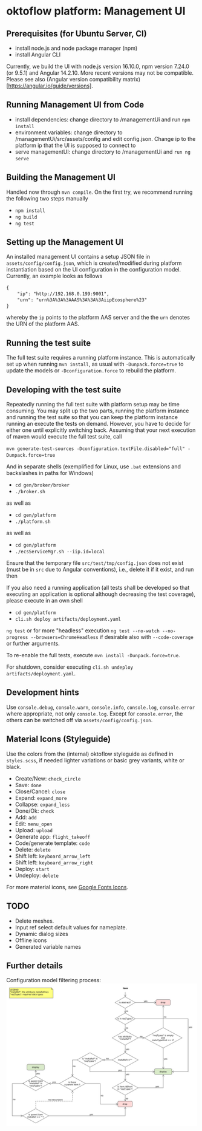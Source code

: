 # oktoflow platform: Management UI

## Prerequisites (for Ubuntu Server, CI)

- install node.js and node package manager (npm)
- install Angular CLI

Currently, we build the UI with node.js version 16.10.0, npm version 7.24.0 (or 9.5.1) and Angular 14.2.10. More recent versions may not be compatible. Please see also (Angular version compatibility matrix)[https://angular.io/guide/versions].

## Running Management UI from Code

- install dependencies: change directory to /managementUi and run `npm install`
- environment variables: change directory to /managementUi/src/assets/config and edit config.json. Change ip to the platform ip that the UI is supposed to connect to
- serve managementUI: change directory to /managementUi and `run ng serve`

## Building the Management UI

Handled now through `mvn compile`. On the first try, we recommend running the following two steps manually
  - `npm install` 
  - `ng build` 
  - `ng test` 

## Setting up the Management UI

An installed management UI contains a setup JSON file in `assets/config/config.json`, which is created/modified during platform instantiation based on the UI configuration in the configuration model. Currently, an example looks as follows

    {
        "ip": "http://192.168.0.199:9001",
        "urn": "urn%3A%3A%3AAAS%3A%3A%3AiipEcosphere%23"
    }
    
whereby the `ip` points to the platform AAS server and the the `urn` denotes the URN of the platform AAS.

## Running the test suite

The full test suite requires a running platform instance. This is automatically set up when running `mvn install`, as usual with `-Dunpack.force=true` to update the models or `-Dconfiguration.force` to rebuild the platform.

## Developing with the test suite

Repeatedly running the full test suite with platform setup may be time consuming. You may split up the two parts, running the platform instance and running the test suite so that you can keep the platform instance running an execute the tests on demand. However, you have to decide for either one until explicitly switching back. Assuming that your next execution of maven would execute the full test suite, call

`mvn generate-test-sources -Dconfiguration.textFile.disabled="full" -Dunpack.force=true` 

And in separate shells (exemplified for Linux, use `.bat` extensions and backslashes in paths for Windows)

- `cd gen/broker/broker`
- `./broker.sh`

as well as

- `cd gen/platform`
- `./platform.sh`

as well as

- `cd gen/platform`
- `./ecsServiceMgr.sh --iip.id=local`

Ensure that the temporary file `src/test/tmp/config.json` does not exist (must be in `src` due to Angular conventions), i.e., delete it if it exist, and run then

If you also need a running application (all tests shall be developed so that executing an application is optional although decreasing the test coverage), please execute in an own shell

- `cd gen/platform`
- `cli.sh deploy artifacts/deployment.yaml`

`ng test` or for more "headless" execution
`ng test --no-watch --no-progress --browsers=ChromeHeadless` if desirable also with `--code-coverage` or further arguments.

To re-enable the full tests, execute `mvn install -Dunpack.force=true`.

For shutdown, consider executing `cli.sh undeploy artifacts/deployment.yaml`.

## Development hints

Use `console.debug`, `console.warn`, `console.info`, `console.log`, `console.error` where appropriate, not only `console.log`. Except for `console.error`, the others can be switched off via `assets/config/config.json`. 

## Material Icons (Styleguide)

Use the colors from the (internal) oktoflow styleguide as defined in ``styles.scss``, if needed lighter variations or basic grey variants, white or black.

* Create/New: ``check_circle``
* Save: ``done`` 
* Close/Cancel: ``close``
* Expand: ``expand_more``
* Collapse: ``expand_less``
* Done/Ok: ``check``
* Add: ``add``
* Edit: ``menu_open``
* Upload: ``upload`` 
* Generate app: ``flight_takeoff``
* Code/generate template: ``code``
* Delete: ``delete``
* Shift left: ``keyboard_arrow_left``
* Shift left: ``keyboard_arrow_right``
* Deploy: ``start``
* Undeploy: ``delete``

For more material icons, see [Google Fonts Icons](https://fonts.google.com/icons).

## TODO

* Delete meshes.
* Input ref select default values for nameplate.
* Dynamic dialog sizes
* Offline icons
* Generated variable names

## Further details

Configuration model filtering process:
![Filtering process](src/assets/doc/filterMeta.jpg)